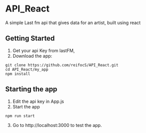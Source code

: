 # API_React
A simple Last fm api that gives data for an artist, built using react

## Getting Started
1. Get your api Key from lastFM, 
2. Download the app:
```
git clone https://github.com/reifocS/API_React.git
cd API_React/my_app
npm install
```

## Starting the app
1. Edit the api key in App.js
2. Start the app
```
npm run start
```
3. Go to http://localhost:3000 to test the app.
